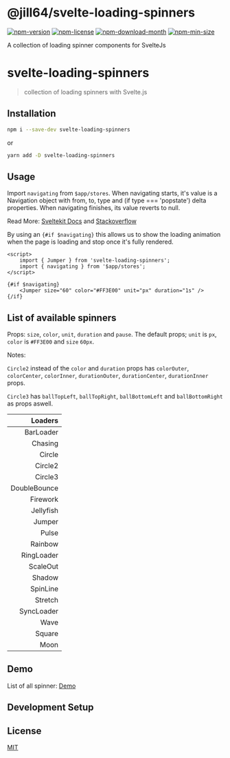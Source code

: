 <!----- BEGIN GHOST DOCS HEADER ----->

# @jill64/svelte-loading-spinners


<!----- BEGIN GHOST DOCS BADGES ----->
<a href="https://npmjs.com/package/@jill64/svelte-loading-spinners"><img src="https://img.shields.io/npm/v/@jill64/svelte-loading-spinners" alt="npm-version" /></a> <a href="https://npmjs.com/package/@jill64/svelte-loading-spinners"><img src="https://img.shields.io/npm/l/@jill64/svelte-loading-spinners" alt="npm-license" /></a> <a href="https://npmjs.com/package/@jill64/svelte-loading-spinners"><img src="https://img.shields.io/npm/dm/@jill64/svelte-loading-spinners" alt="npm-download-month" /></a> <a href="https://npmjs.com/package/@jill64/svelte-loading-spinners"><img src="https://img.shields.io/bundlephobia/min/@jill64/svelte-loading-spinners" alt="npm-min-size" /></a>
<!----- END GHOST DOCS BADGES ----->


A collection of loading spinner components for SvelteJs

<!----- END GHOST DOCS HEADER ----->

# svelte-loading-spinners

> collection of loading spinners with Svelte.js

## Installation

```bash
npm i --save-dev svelte-loading-spinners
```

or

```bash
yarn add -D svelte-loading-spinners
```

## Usage

Import `navigating` from `$app/stores`.
When navigating starts, it's value is a Navigation object with from, to, type and (if type === 'popstate') delta properties. When navigating finishes, its value reverts to null.

Read More: [Sveltekit Docs](https://kit.svelte.dev/docs/modules#$app-stores-navigating) and [Stackoverflow](https://stackoverflow.com/questions/70218035/sveltekit-loading-indicator-when-a-page-load-time-threshold-is-exceeded)

By using an `{#if $navigating}` this allows us to show the loading animation when the page is loading and stop once it's fully rendered.

```svelte
<script>
	import { Jumper } from 'svelte-loading-spinners';
	import { navigating } from '$app/stores';
</script>

{#if $navigating}
	<Jumper size="60" color="#FF3E00" unit="px" duration="1s" />
{/if}
```

## List of available spinners

Props: `size`, `color`, `unit`, `duration` and `pause`.
The default props; `unit` is `px`, `color` is `#FF3E00` and `size` `60px`.

Notes:

`Circle2` instead of the `color` and `duration` props has `colorOuter`, `colorCenter`, `colorInner`, `durationOuter`, `durationCenter`, `durationInner` props.

`Circle3` has `ballTopLeft`, `ballTopRight`, `ballBottomLeft` and `ballBottomRight` as props aswell.

|      Loaders |
| -----------: |
|    BarLoader |
|      Chasing |
|       Circle |
|      Circle2 |
|      Circle3 |
| DoubleBounce |
|     Firework |
|    Jellyfish |
|       Jumper |
|        Pulse |
|      Rainbow |
|   RingLoader |
|     ScaleOut |
|       Shadow |
|     SpinLine |
|      Stretch |
|   SyncLoader |
|         Wave |
|       Square |
|         Moon |

## Demo

List of all spinner: [Demo](https://schum123.github.io/svelte-loading-spinners/)

## Development Setup


<!----- BEGIN GHOST DOCS FOOTER ----->

## License

[MIT](LICENSE)

<!----- END GHOST DOCS FOOTER ----->
